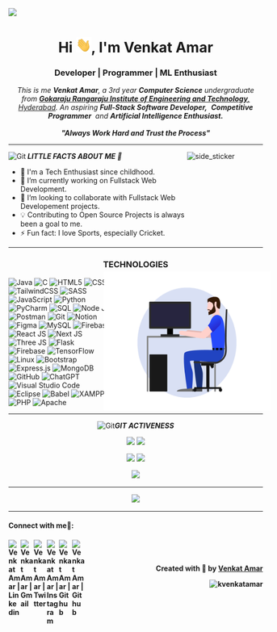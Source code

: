 <!-- <p align="center">
    <img src="https://github.com/kvenkatamar/kvenkatamar/blob/main/github.gif?raw=true" width="880px" height="300px">
</p> -->

![](https://github.com/halfrost/halfrost/blob/master/icons/header_.png)

<h1 align="center">Hi <img src="https://raw.githubusercontent.com/ABSphreak/ABSphreak/master/gifs/Hi.gif" width="30px" height="30px">, I'm Venkat Amar</h1>

<p align="center">
    <h3 align="center" color="green"> Developer | Programmer | ML Enthusiast </h3>
</p>

<!-- <img align="right" alt="GIF" src="github.gif" /> -->

<p align="center">
    <em>
        This is me <b>Venkat Amar</b>, a 3rd year <b>Computer Science</b> undergraduate from <a href="https://www.griet.ac.in/" color="white"> <b>Gokaraju Rangaraju Institute of Engineering and Technology</b>, Hyderabad</a>.
        An aspiring <b>Full-Stack Software Developer,</b>&nbsp; <b>Competitive Programmer</b>&nbsp; and <b>Artificial Intelligence Enthusiast.</b> 
        <br>
        <br>
        <b><i>"Always Work Hard and Trust the Process"</i></b>
    </em>
</p>

<hr>

<img align="right" width=150px height=150px alt="side_sticker" src="https://media.giphy.com/media/TEnXkcsHrP4YedChhA/giphy.gif" />

<p align="left">
 <img src="https://media.giphy.com/media/W5eoZHPpUx9sapR0eu/giphy.gif" width="30px" height="30px" alt="Git"/><i><b> LITTLE FACTS ABOUT ME 🧑 </b></i>
</p>

- 🧞 I'm a Tech Enthusiast since childhood.
- 🔭 I’m currently working on Fullstack Web Development.
- 👯 I’m looking to collaborate with Fullstack Web Developement projects.
- 💡 Contributing to Open Source Projects is always been a goal to me.
- ⚡ Fun fact: I love Sports, especially Cricket.


<hr>

<h3 align="center">TECHNOLOGIES</h3>

<!-- <img src="https://github.com/kvenkatamar/kvenkatamar/blob/main/skills.gif?raw=true" width="250px" height="250px" align="right">
<img src="https://github.com/kvenkatamar/kvenkatamar/blob/main/skills.gif?raw=true" align="right" alt="GIF" width="100px" height="100px"> 
<h4>💻 Languages:</h4> -->

<img src="https://github.com/kvenkatamar/kvenkatamar/blob/main/skills3.gif?raw=true" width="300px" height="250px" align="right" style="transform: scale(1.1)">

![Java](https://img.shields.io/badge/java-%23ED8B00.svg?style=for-the-badge&logo=java&logoColor=white)
![C](https://img.shields.io/badge/c-%2300599C.svg?style=for-the-badge&logo=c&logoColor=white)
![HTML5](https://img.shields.io/badge/html5-%23E34F26.svg?style=for-the-badge&logo=html5&logoColor=white)
![CSS3](https://img.shields.io/badge/css3-%231572B6.svg?style=for-the-badge&logo=css3&logoColor=white)
![TailwindCSS](https://img.shields.io/badge/tailwindcss-%2338B2AC.svg?style=for-the-badge&logo=tailwind-css&logoColor=white) 
![SASS](https://img.shields.io/badge/SASS-hotpink.svg?style=for-the-badge&logo=SASS&logoColor=white) 
![JavaScript](https://img.shields.io/badge/javascript-%23323330.svg?style=for-the-badge&logo=javascript&logoColor=%23F7DF1E)
![Python](https://img.shields.io/badge/python-3670A0?style=for-the-badge&logo=python&logoColor=ffdd54)
![PyCharm](https://img.shields.io/badge/PyCharm-%23000000.svg?style=for-the-badge&logo=pycharm&logoColor=white)
![SQL](https://img.shields.io/badge/SQL-%23E89E0C.svg?style=for-the-badge&logo=sql&logoColor=white)
![Node JS](https://img.shields.io/badge/node.js-6DA55F?style=for-the-badge&logo=node.js&logoColor=white)
![Postman](https://img.shields.io/badge/Postman-FF6C37?style=for-the-badge&logo=postman&logoColor=white)
![Git](https://img.shields.io/badge/git-%23F05033.svg?style=for-the-badge&logo=git&logoColor=white)
![Notion](https://img.shields.io/badge/Notion-%23000000.svg?style=for-the-badge&logo=notion&logoColor=white)
![Figma](https://img.shields.io/badge/figma-%23F24E1E.svg?style=for-the-badge&logo=figma&logoColor=white)
![MySQL](https://img.shields.io/badge/MySQL-%2300599C.svg?style=for-the-badge&logo=mysql&logoColor=white)
![Firebase](https://img.shields.io/badge/firebase-%23039BE5.svg?style=for-the-badge&logo=firebase)
![React JS](https://img.shields.io/badge/react-%2320232a.svg?style=for-the-badge&logo=react&logoColor=%2361DAFB)
![Next JS](https://img.shields.io/badge/Next-black?style=for-the-badge&logo=next.js&logoColor=white)
![Three JS](https://img.shields.io/badge/Next-black?style=for-the-badge&logo=next.js&logoColor=white)
![Flask](https://img.shields.io/badge/Flask-%23000000.svg?style=for-the-badge&logo=flask&logoColor=white)
![Firebase](https://img.shields.io/badge/Firebase-%23FFCA28.svg?style=for-the-badge&logo=firebase&logoColor=black)
![TensorFlow](https://img.shields.io/badge/TensorFlow-%23FF6F00.svg?style=for-the-badge&logo=tensorflow&logoColor=white)
![Linux](https://img.shields.io/badge/Linux-%23FCC624.svg?style=for-the-badge&logo=linux&logoColor=black)
![Bootstrap](https://img.shields.io/badge/Bootstrap-%23563D7C.svg?style=for-the-badge&logo=bootstrap&logoColor=white)
![Express.js](https://img.shields.io/badge/Express.js-%23000000.svg?style=for-the-badge&logo=express&logoColor=white)
![MongoDB](https://img.shields.io/badge/MongoDB-%2347A248.svg?style=for-the-badge&logo=mongodb&logoColor=white)
![GitHub](https://img.shields.io/badge/GitHub-%23181717.svg?style=for-the-badge&logo=github&logoColor=white)
![ChatGPT](https://img.shields.io/badge/ChatGPT-%23404d59.svg?style=for-the-badge)
![Visual Studio Code](https://img.shields.io/badge/Visual_Studio_Code-%23007ACC.svg?style=for-the-badge&logo=visual-studio-code&logoColor=white)
![Eclipse](https://img.shields.io/badge/Eclipse-%232C2255.svg?style=for-the-badge&logo=eclipse&logoColor=white)
![Babel](https://img.shields.io/badge/Babel-F9DC3e?style=for-the-badge&logo=babel&logoColor=black)
![XAMPP](https://img.shields.io/badge/XAMPP-%23FB7A24.svg?style=for-the-badge&logo=xampp&logoColor=white)
![PHP](https://img.shields.io/badge/PHP-%23777BB4.svg?style=for-the-badge&logo=php&logoColor=white)
![Apache](https://img.shields.io/badge/Apache-%23D22128.svg?style=for-the-badge&logo=apache&logoColor=white)
<br>

<!-- <h4>🛠️ Technologies:</h4> -->

<hr>

<p align="center">
 <img src="https://media.giphy.com/media/W5eoZHPpUx9sapR0eu/giphy.gif" width="30px" height="30px" alt="Git"/><i><b>GIT ACTIVENESS</b></i>
</p>

<p align="center">
    <img src="https://github-readme-stats.vercel.app/api?username=kvenkatamar&show_icons=true&theme=github_dark&hide_border=true" width="400px"/>
    <img src="https://github-readme-streak-stats.herokuapp.com/?user=kvenkatamar&theme=github-dark-blue&hide_border=true" width="420px"/>
</p>
<p align="center">
    <img src="https://github-readme-stats.vercel.app/api/top-langs/?username=kvenkatamar&theme=algolia&layout=compact" width="270px"/>
    <img src="https://github-profile-summary-cards.vercel.app/api/cards/profile-details?username=kvenkatamar&theme=github_dark" width="520px"/>
</p>

<p align="center">
    <a href="https://leetcode.com/kvenkatamar" style="display: inline-block">
        <img width="40%" src="https://leetcode.card.workers.dev/kvenkatamar?theme=dark&font=baloo&extension=null&border=2&border_radius=8">
    </a>
</p>

<!-- TODO: Update Repos 
## 📕 Pinned Repositories
<div align="center">
<a href="https://github.com/king04aman/">
  <img align="center" src="https://github-readme-stats.vercel.app/api/pin/?username=kvenkatamar&repo=keylogger&show_icons=true&theme=tokyonight" />
</a> &nbsp;&nbsp;
<a href="https://github.com/king04aman/">
  <img align="center" src="https://github-readme-stats.vercel.app/api/pin/?username=kvenkatamar&repo=SDE-DSA-Preparation&show_icons=true&theme=tokyonight" />
</a><br/>
<a href="https://github.com/king04aman/">
  <img align="center" src="https://github-readme-stats.vercel.app/api/pin/?username=kvenkatamar&repo=phishing&show_icons=true&theme=tokyonight" />
</a>&nbsp;&nbsp;
<a href="https://github.com/king04aman/">
  <img align="center" src="https://github-readme-stats.vercel.app/api/pin/?username=kvenkatamar&repo=hacktoberfest2022&show_icons=true&theme=tokyonight" />
</a><br/>
</div> -->

<hr>

<p align="center">
    <a href="https://holopin.io/@kvenkatamar">
        <img src="https://holopin.io/api/user/board?user=kvenkatamar"/>
    </a>
</p>

<hr>
<!--
<h4>🏆 GITHUB TROPHIES:</h4>
<p align="center">
    <a href="https://github.com/kvenkatamar/">
      <img width=800 src="https://github-profile-trophy.vercel.app/?username=kvenkatamar&column=8&theme=onedark&no-frame=true&no-bg=true"/>
    </a>
</p>
<hr>
-->

<h4> Connect with me🤝: <h4>
</hr>

<a href="https://www.linkedin.com/in/kvenkatamar/">
   <img align="left" alt="Venkat Amar | Linkedin" width="24px" src="https://www.vectorlogo.zone/logos/linkedin/linkedin-icon.svg" />
</a>
<a href="mailto:kvenkatamar123@gmail.com">
    <img align="left" alt="Venkat Amar | Gmail" width="26px" src="https://www.vectorlogo.zone/logos/gmail/gmail-icon.svg" />
</a>
<a href="https://twitter.com/kvenkatamar">
    <img align="left" alt="Venkat Amar | Twitter" width="26px" src="https://www.vectorlogo.zone/logos/twitter/twitter-official.svg" />
</a>
<a href="https://www.instagram.com/iamvenkatamar/">
    <img align="left" alt="Venkat Amar | Instagram" width="24px" src="https://www.vectorlogo.zone/logos/instagram/instagram-icon.svg" />
</a>
<a href="https://www.facebook.com/profile.php?id=100003874786181">
    <img align="left" alt="Venkat Amar | Github" width="26px" src="https://www.vectorlogo.zone/logos/facebook/facebook-tile.svg" />
</a>
<a href="https://github.com/kvenkatamar">
    <img align="left" alt="Venkat Amar | Github" width="26px" src="https://www.vectorlogo.zone/logos/github/github-tile.svg" />
</a>

<br>
<br>

<p align="right" > Created with 🖤 by <a href="https://github.com/kvenkatamar">Venkat Amar</a></p>
<p align="right" > <img src="https://komarev.com/ghpvc/?username=kvenkatamar&label=Profile%20views&color=0e75b6&style=flat" alt="kvenkatamar" /> </p>
